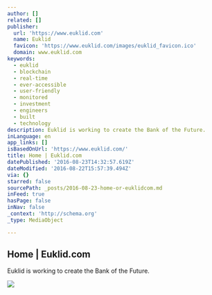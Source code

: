 ```yaml
---
author: []
related: []
publisher:
  url: 'https://www.euklid.com'
  name: Euklid
  favicon: 'https://www.euklid.com/images/euklid_favicon.ico'
  domain: www.euklid.com
keywords:
  - euklid
  - blockchain
  - real-time
  - ever-accessible
  - user-friendly
  - monitored
  - investment
  - engineers
  - built
  - technology
description: Euklid is working to create the Bank of the Future.
inLanguage: en
app_links: []
isBasedOnUrl: 'https://www.euklid.com/'
title: Home | Euklid.com
datePublished: '2016-08-23T14:32:57.619Z'
dateModified: '2016-08-22T15:57:39.494Z'
via: {}
starred: false
sourcePath: _posts/2016-08-23-home-or-euklidcom.md
inFeed: true
hasPage: false
inNav: false
_context: 'http://schema.org'
_type: MediaObject

---
```

<article style=""><h1>Home | Euklid.com</h1><p>Euklid is working to create the Bank of the Future.</p><img src="https://www.euklid.com/slide_home/euklid_hands.jpg" /></article>